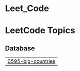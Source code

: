 # Leet_Code


<!---LeetCode Topics Start-->
# LeetCode Topics
## Database
|  |
| ------- |
| [0595-big-countries](https://github.com/kishorek0344/Leet_Code/tree/master/0595-big-countries) |
<!---LeetCode Topics End-->